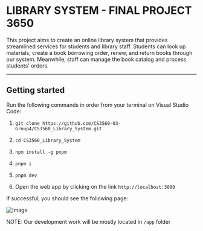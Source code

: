 # LIBRARY SYSTEM - FINAL PROJECT 3650

This project aims to create an online library system that provides streamlined services for students and library staff. Students can look up materials, create a book borrowing order, renew, and return books through our system. Meanwhile, staff can manage the book catalog and process students' orders.

---

## Getting started

Run the following commands in order from your terminal on Visual Studio Code:

1. `git clone https://github.com/CS3560-03-Group4/CS3560_Library_System.git`

2. `cd CS3560_Library_System`

3. `npm install -g pnpm`

4. `pnpm i`

5. `pnpm dev`

6. Open the web app by clicking on the link `http://localhost:3000`

If successful, you should see the following page:

![image](https://github.com/user-attachments/assets/357f8486-cd30-475d-a284-701b7d1bffb7)


NOTE: Our development work will be mostly located in `/app` folder
